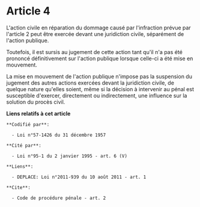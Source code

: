 # Article 4

L'action civile en réparation du dommage causé par l'infraction prévue par l'article 2 peut être exercée devant une
juridiction civile, séparément de l'action publique.

Toutefois, il est sursis au jugement de cette action tant qu'il n'a pas été prononcé définitivement sur l'action publique
lorsque celle-ci a été mise en mouvement.

La mise en mouvement de l'action publique n'impose pas la suspension du jugement des autres actions exercées devant la
juridiction civile, de quelque nature qu'elles soient, même si la décision à intervenir au pénal est susceptible d'exercer,
directement ou indirectement, une influence sur la solution du procès civil.

**Liens relatifs à cet article**

	**Codifié par**:

	  - Loi n°57-1426 du 31 décembre 1957

	**Cité par**:

	  - Loi n°95-1 du 2 janvier 1995 - art. 6 (V)

	**Liens**:

	  - DEPLACE: Loi n°2011-939 du 10 août 2011 - art. 1

	**Cite**:

	  - Code de procédure pénale - art. 2
